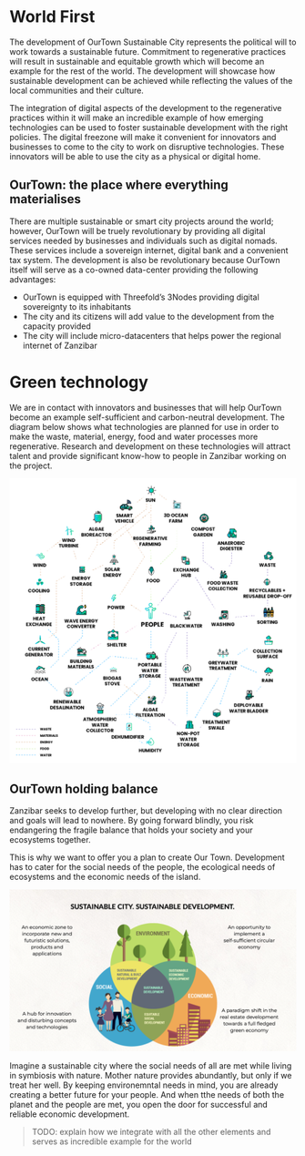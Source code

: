 # World First

The development of OurTown Sustainable City represents the political will to work towards a sustainable future. Commitment to regenerative practices will result in sustainable and equitable growth which will become an example for the rest of the world. The development will showcase how sustainable development can be achieved while reflecting the values of the local communities and their culture.

The integration of digital aspects of the development to the regenerative practices within it will make an incredible example of how emerging technologies can be used to foster sustainable development with the right policies. The digital freezone will make it convenient for innovators and businesses to come to the city to work on disruptive technologies. These innovators will be able to use the city as a physical or digital home. 

## OurTown: the place where everything materialises

There are multiple sustainable or smart city projects around the world; however, OurTown will be truely revolutionary by providing all digital services needed by businesses and individuals such as digital nomads. These services include a sovereign internet, digital bank and a convenient tax system. The development is also be revolutionary because OurTown itself will serve as a co-owned data-center providing the following advantages:
- OurTown is equipped with Threefold’s 3Nodes providing digital sovereignty to its inhabitants
- The city and its citizens will add value to the development from the capacity provided
- The city will include micro-datacenters that helps power the regional internet of Zanzibar

# Green technology

We are in contact with innovators and businesses that will help OurTown become an example self-sufficient and carbon-neutral development. The diagram below shows what technologies are planned for use in order to make the waste, material, energy, food and water processes more regenerative. Research and development on these technologies will attract talent and provide significant know-how to people in Zanzibar working on the project. 

![](img/sustainable_tech.png)

 
## OurTown holding balance 

Zanzibar seeks to develop further, but developing with no clear direction and goals will lead to nowhere. By going forward blindly, you risk endangering the fragile balance that holds your society and your ecosystems together. 

This is why we want to offer you a plan to create Our Town. Development has to cater for the social needs of the people, the ecological needs of ecosystems and the economic needs of the island. 

![](img/sustainable_dev.png)  

Imagine a sustainable city where the social needs of all are met while living in symbiosis with nature. Mother nature provides abundantly, but only if we treat her well. By keeping environemntal needs in mind, you are already creating a better future for your people. And when tthe needs of both the planet and the people are met, you open the door for successful and reliable economic development.


> TODO:  explain how we integrate with all the other elements and serves as incredible example for the world
